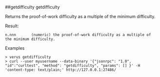 ##getdifficulty
getdifficulty

Returns the proof-of-work difficulty as a multiple of the minimum difficulty.

Result:
```
n.nnn       (numeric) the proof-of-work difficulty as a multiple of the minimum difficulty.

```
Examples
```
> verus getdifficulty 
> curl --user myusername --data-binary '{"jsonrpc": "1.0", "id":"curltest", "method": "getdifficulty", "params": [] }' -H 'content-type: text/plain;' http://127.0.0.1:27486/

```
